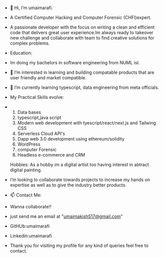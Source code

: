 -  👋 Hi, I’m umaimarafi.
- A Certified Computer Hacking and Computer Forensic (CHFI)expert.
- A passionate developer with the focus on writing a clean and efficient code that delivers great user experience.Im always ready to takeover new challenge and collaborate with team to find creative solutions  for complex problems.
- Education: 
- Im doing my bachelors in software engineering from NUML isl.
- 👀 I’m interested in learning and building compatable products that are user friendly and market compatible.
- 🌱 I’m currently learning typescript, data engineering from meta officials.
- My Practical Skills evolve:
- 1. Data bases
  2. typescript,java script
  3. Modern web development  with tyescript/react/next.js and Tailwing CSS
  4. Serverless Cloud API's
  5. Dapp web 3.0 development using ethereum/solidity
  6. WordPress
  7. computer Forensic
  8. Headless e-commerce and CRM
  
  Hobbies:
As a hobby im a digital artist too having interest in abtract digital painting.
-  I’m looking to collaborate towards projects to increase my hands on expertise as well as to give the industry better products.
- 📫 Contact Me:
- Wanna collaborate!!
-  just send me an email  at "umaimakish517@gmail.com"
-  GitHUb:umaimarafi
-  Linkedin:umaimarafi
-  Thank you for visiting my profile for any kind of queries feel free to contact.

